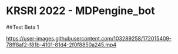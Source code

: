 # KRSRI 2022 - MDPengine_bot

##Test Beta 1

https://user-images.githubusercontent.com/103289258/172015409-78ff8af2-f81b-4101-81d4-2f0f8850a245.mp4
